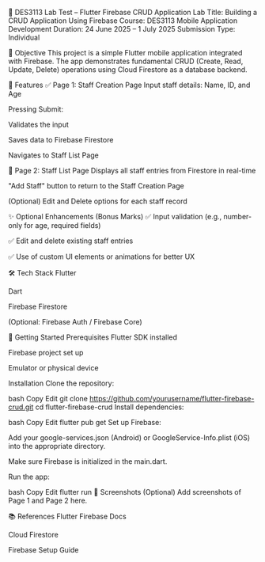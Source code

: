 📱 DES3113 Lab Test – Flutter Firebase CRUD Application
Lab Title: Building a CRUD Application Using Firebase
Course: DES3113 Mobile Application Development
Duration: 24 June 2025 – 1 July 2025
Submission Type: Individual

🎯 Objective
This project is a simple Flutter mobile application integrated with Firebase. The app demonstrates fundamental CRUD (Create, Read, Update, Delete) operations using Cloud Firestore as a database backend.

📌 Features
✅ Page 1: Staff Creation Page
Input staff details: Name, ID, and Age

Pressing Submit:

Validates the input

Saves data to Firebase Firestore

Navigates to Staff List Page

📄 Page 2: Staff List Page
Displays all staff entries from Firestore in real-time

"Add Staff" button to return to the Staff Creation Page

(Optional) Edit and Delete options for each staff record

✨ Optional Enhancements (Bonus Marks)
✅ Input validation (e.g., number-only for age, required fields)

✅ Edit and delete existing staff entries

✅ Use of custom UI elements or animations for better UX

🛠 Tech Stack
Flutter

Dart

Firebase Firestore

(Optional: Firebase Auth / Firebase Core)

🔧 Getting Started
Prerequisites
Flutter SDK installed

Firebase project set up

Emulator or physical device

Installation
Clone the repository:

bash
Copy
Edit
git clone https://github.com/yourusername/flutter-firebase-crud.git
cd flutter-firebase-crud
Install dependencies:

bash
Copy
Edit
flutter pub get
Set up Firebase:

Add your google-services.json (Android) or GoogleService-Info.plist (iOS) into the appropriate directory.

Make sure Firebase is initialized in the main.dart.

Run the app:

bash
Copy
Edit
flutter run
📸 Screenshots (Optional)
Add screenshots of Page 1 and Page 2 here.

📚 References
Flutter Firebase Docs

Cloud Firestore

Firebase Setup Guide

